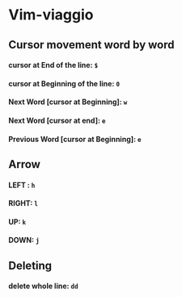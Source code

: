 # Vim-viaggio

## Cursor movement word by word
#### cursor at End of the line: `$`
#### cursor at Beginning of the line: `0`
#### Next Word [cursor at Beginning]: `w`
#### Next Word [cursor at end]: `e`
#### Previous Word [cursor at Beginning]: `e`

## Arrow
#### LEFT : `h`
#### RIGHT: `l`
#### UP: `k`
#### DOWN: `j`

## Deleting 
#### delete whole line: `dd`





